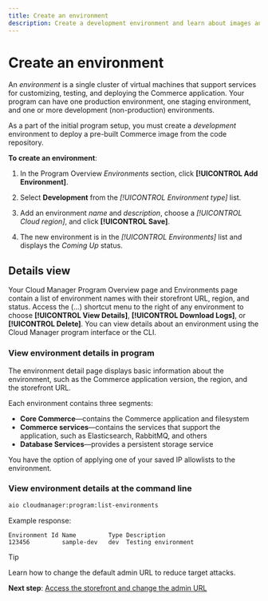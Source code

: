 ```yaml
---
title: Create an environment
description: Create a development environment and learn about images and environment types.
---
```


# Create an environment

An _environment_ is a single cluster of virtual machines that support services for customizing, testing, and deploying the Commerce application. Your program can have one production environment, one staging environment, and one or more development (non-production) environments.

As a part of the initial program setup, you must create a _development_ environment to deploy a pre-built Commerce image from the code repository.

**To create an environment**:

1. In the Program Overview _Environments_ section, click **[!UICONTROL Add Environment]**.

1. Select **Development** from the _[!UICONTROL Environment type]_ list.

1. Add an environment _name_ and _description_, choose a _[!UICONTROL Cloud region]_, and click **[!UICONTROL Save]**.

1. The new environment is in the _[!UICONTROL Environments]_ list and displays the _Coming Up_ status.

## Details view

Your Cloud Manager Program Overview page and Environments page contain a list of environment names with their storefront URL, region, and status. Access the (...) shortcut menu to the right of any environment to choose **[!UICONTROL View Details]**, **[!UICONTROL Download Logs]**, or **[!UICONTROL Delete]**. You can view details about an environment using the Cloud Manager program interface or the CLI.

### View environment details in program

The environment detail page displays basic information about the environment, such as the Commerce application version, the region, and the storefront URL.

Each environment contains three segments:

- **Core Commerce**—contains the Commerce application and filesystem
- **Commerce services**—contains the services that support the application, such as Elasticsearch, RabbitMQ, and others
- **Database Services**—provides a persistent storage service

You have the option of applying one of your saved IP allowlists to the environment.

### View environment details at the command line

```bash
aio cloudmanager:program:list-environments
```

Example response:

```terminal
Environment Id Name         Type Description
123456         sample-dev   dev  Testing environment
```

>[!TIP]
>
> Learn how to change the default admin URL to reduce target attacks.
>
>**Next step**: [Access the storefront and change the admin URL](access-storefront.md)
